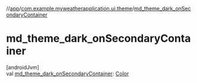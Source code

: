 //[app](../../index.md)/[com.example.myweatherapplication.ui.theme](index.md)/[md_theme_dark_onSecondaryContainer](md_theme_dark_on-secondary-container.md)

# md_theme_dark_onSecondaryContainer

[androidJvm]\
val [md_theme_dark_onSecondaryContainer](md_theme_dark_on-secondary-container.md): [Color](https://developer.android.com/reference/kotlin/androidx/compose/ui/graphics/Color.html)
